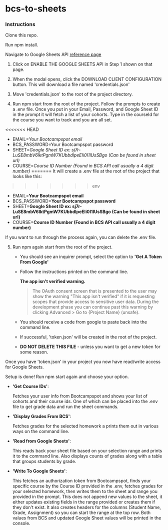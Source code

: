 # bcs-to-sheets

### Instructions

Clone this repo.

Run npm install.

Navigate to Google Sheets API [reference page](https://developers.google.com/sheets/api/quickstart/nodejs)

1. Click on ENABLE THE GOOGLE SHEETS API in Step 1 shown on that page.
2. When the modal opens, click the DOWNLOAD CLIENT CONFIGURATION button. This will download a file named 'credentials.json'
3. Move 'credentials.json' to the root of the project directory.

4. Run npm start from the root of the project. Follow the prompts to create a .env file. Once you put in your Email, Password, and Google Sheet ID in the prompt it will fetch a list of your cohorts. Type in the courseId for the course you want to track and you are all set.

<<<<<<< HEAD
   - EMAIL=_Your Bootcampspot email_
   - BCS_PASSWORD=Your Bootcampspot password
   - SHEET=_Google Sheet ID ex: sj7r-LuSE8mbV6lktPgmW7KUbbdlpeEIi0I1lUsSBgo (Can be found in sheet url)_
   - COURSE=_Course ID Number (Found in BCS API call usually a 4 digit number)_
=======
It will create a .env file at the root of the project that looks like this:
>>>>>>> env

- EMAIL=**Your Bootcampspot email**
- BCS_PASSWORD=**Your Bootcampspot password**
- SHEET=**Google Sheet ID ex: sj7r-LuSE8mbV6lktPgmW7KUbbdlpeEIi0I1lUsSBgo (Can be found in sheet url)**
- COURSE=**Course ID Number (Found in BCS API call usually a 4 digit number)**

If you want to run through the process again, you can delete the .env file.

5. Run npm again start from the root of the project.

   - You should see an inquirer prompt, select the option to **'Get A Token From Google'**
   - Follow the instructions printed on the command line.

     **The app isn't verified warning.**

     > The OAuth consent screen that is presented to the user may show the warning "This app isn't verified" if it is requesting scopes that provide access to sensitive user data. During the development phase you can continue past this warning by clicking Advanced > Go to {Project Name} (unsafe).

   - You should receive a code from google to paste back into the command line.
   - If successful, 'token.json' will be created in the root of the project.
   - **DO NOT DELETE THIS FILE** - unless you want to get a new token for some reason.

Once you have 'token.json' in your project you now have read/write access for Google Sheets.

Setup is done! Run npm start again and choose your option.

- **'Get Course IDs'**:

  Fetches your user info from Bootcampspot and shows your list of cohorts and their course ids. One of which can be placed into the .env file to get grade data and run the sheet commands.

- **'Display Grades From BCS'**:

  Fetches grades for the selected homework a prints them out in various ways on the command line.

- **'Read from Google Sheets'**:

  This reads back your sheet file based on your selection range and prints it to the command line.
  Also displays counts of grades along with a table that groups students by grade.

- **'Write To Google Sheets'**:

  This fetches an authorization token from Bootcampspot, finds your specific course by the Course ID provided in the .env, fetches grades for your selected homework, then writes them to the sheet and range you provided in the prompt. This does not append new values to the sheet, it either updates existing fields in the range provided or creates them if they don't exist. It also creates headers for the columns (Student Name, Grade, Assignment) so you can start the range at the top row. Both values from BCS and updated Google Sheet values will be printed in the console.
